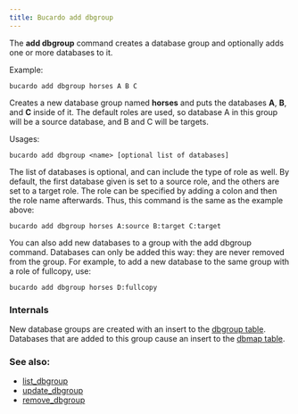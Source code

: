 ```yaml
---
title: Bucardo add dbgroup
---
```


The **add dbgroup** command creates a database group and optionally adds one or more databases to it.

Example:

    bucardo add dbgroup horses A B C

Creates a new database group named **horses** and puts the databases **A**, **B**, and **C** inside of it. The default roles are used, so database A in this group will be a source database, and B and C will be targets.

Usages:

    bucardo add dbgroup <name> [optional list of databases]

The list of databases is optional, and can include the type of role as well. By default, the first database given is set to a source role, and the others are set to a target role. The role can be specified by adding a colon and then the role name afterwards. Thus, this command is the same as the example above:

    bucardo add dbgroup horses A:source B:target C:target

You can also add new databases to a group with the add dbgroup command. Databases can only be added this way: they are never removed from the group. For example, to add a new database to the same group with a role of fullcopy, use:

    bucardo add dbgroup horses D:fullcopy

### Internals

New database groups are created with an insert to the [dbgroup table](/Bucardo/schema/dbgroup).
Databases that are added to this group cause an insert to the [dbmap table](/Bucardo/schema/dbmap).

### See also:

-   [list_dbgroup](/Bucardo/cli/list_dbgroup)
-   [update_dbgroup](/Bucardo/cli/update_dbgroup)
-   [remove_dbgroup](/Bucardo/cli/remove_dbgroup)
